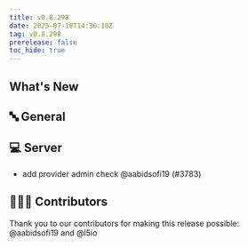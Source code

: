 ```yaml
---
title: v0.8.298
date: 2025-07-18T14:36:10Z
tag: v0.8.298
prerelease: false
toc_hide: true
---
```


## What's New
## 🔤 General
## 💻 Server

- add provider admin check @aabidsofi19 (#3783)

## 👨🏽‍💻 Contributors

Thank you to our contributors for making this release possible:
@aabidsofi19 and @l5io

